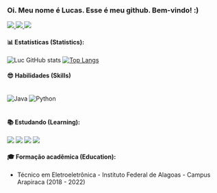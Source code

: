 <!-- Parágrafo de introdução -->
### Oi. Meu nome é Lucas. Esse é meu github. Bem-vindo! :)

<!-- Badges referentes a LinkedIn, Instagram e Gmail (contato) -->
</p>
<a href="mailto:contatolucasoficial0@gmail.com" alt="Gmail">
  <img src="https://img.shields.io/badge/mail.contatolucasoficial0@gmail.com-F74141?style=for-the-badge&logoColor=white&logo=gmail&link=mailto:mail.contatolucasoficial0@gmail.com"/>
</a>
<a href="https://www.linkedin.com/in/arnaldo-lucas-sd/">
  <img src="https://img.shields.io/badge/Arnaldo%20Lucas-0e76a8?style=for-the-badge&logo=Linkedin&link=https://www.linkedin.com/in/arnaldo-lucas-sd/"/>
</a>
<a href="https://www.instagram.com/luc.ig._/" alt="Instagram">
  <img src="https://img.shields.io/badge/luc.ig.__-E4405F?style=for-the-badge&logo=instagram&logoColor=white&link=https://www.instagram.com/luc.ig._/"/>
</a>

<!-- Estatísticas no github -->
#### 📊 Estatísticas (Statistics):
![Luc GitHub stats](https://github-readme-stats.vercel.app/api?username=luc-gh&show_icons=true&theme=dark)
[![Top Langs](https://github-readme-stats.vercel.app/api/top-langs/?username=luc-gh&layout=compact&show_icons=true&theme=dark)](https://github.com/luc-gh/github-readme-stats)

#### 😎 Habilidades (Skills) <!-- seção de skills -->
<div style="display: inline_block"><br/>
  <img align="center" alt="Java" src="https://img.shields.io/badge/Java-7B0005?style=for-the-badge&logo=java&logoColor=EE8E1B" />
  <img align="center" alt="Python" src="https://img.shields.io/badge/Python-3776AB?style=for-the-badge&logo=python&logoColor=yellow" />
</div><br/>

#### 📚 Estudando (Learning):
![](https://img.shields.io/badge/HTML5-E34F26?style=for-the-badge&logo=html5&logoColor=white)
![](https://img.shields.io/badge/CSS3-1572B6?style=for-the-badge&logo=css3&logoColor=white)
![](https://img.shields.io/badge/JavaScript-F7DF1E?style=for-the-badge&logo=javascript&logoColor=black)
![](	https://img.shields.io/badge/C-00599C?style=for-the-badge&logo=c&logoColor=87CEFA)

#### 🎓 Formação acadêmica (Education):
- Técnico em Eletroeletrônica - Instituto Federal de Alagoas - Campus Arapiraca (2018 - 2022)
